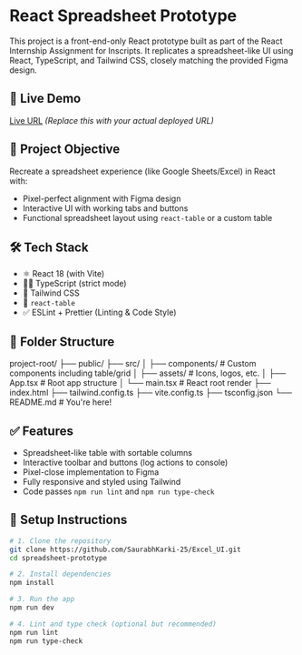 # React Spreadsheet Prototype

This project is a front-end-only React prototype built as part of the React Internship Assignment for Inscripts. It replicates a spreadsheet-like UI using React, TypeScript, and Tailwind CSS, closely matching the provided Figma design.

## 🚀 Live Demo

[Live URL]( https://excel-ui-lake.vercel.app/ ) *(Replace this with your actual deployed URL)*

## 📌 Project Objective

Recreate a spreadsheet experience (like Google Sheets/Excel) in React with:
- Pixel-perfect alignment with Figma design
- Interactive UI with working tabs and buttons
- Functional spreadsheet layout using `react-table` or a custom table

## 🛠 Tech Stack

- ⚛️ React 18 (with Vite)
- 🧑‍💻 TypeScript (strict mode)
- 🎨 Tailwind CSS
- 🧩 `react-table`
- ✅ ESLint + Prettier (Linting & Code Style)

## 📂 Folder Structure

project-root/
├── public/
├── src/
│ ├── components/ # Custom components including table/grid
│ ├── assets/ # Icons, logos, etc.
│ ├── App.tsx # Root app structure
│ └── main.tsx # React root render
├── index.html
├── tailwind.config.ts
├── vite.config.ts
├── tsconfig.json
└── README.md # You're here!


## ✅ Features

- Spreadsheet-like table with sortable columns
- Interactive toolbar and buttons (log actions to console)
- Pixel-close implementation to Figma
- Fully responsive and styled using Tailwind
- Code passes `npm run lint` and `npm run type-check`

## 🧪 Setup Instructions

```bash
# 1. Clone the repository
git clone https://github.com/SaurabhKarki-25/Excel_UI.git
cd spreadsheet-prototype

# 2. Install dependencies
npm install

# 3. Run the app
npm run dev

# 4. Lint and type check (optional but recommended)
npm run lint
npm run type-check

